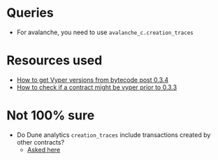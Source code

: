 # Queries
- For avalanche, you need to use `avalanche_c.creation_traces`

# Resources used
- [How to get Vyper versions from bytecode post 0.3.4](https://github.com/vyperlang/vyper/pull/2860#issuecomment-1279717236)
- [How to check if a contract might be vyper prior to 0.3.3](https://github.com/banteg/erigon-kv/blob/17f66e2ce0cf0cb269b298a6d805fae50cb7c003/examples/compilers.py#L18-L19)

# Not 100% sure
- Do Dune analytics `creation_traces` include transactions created by other contracts?
  - [Asked here](https://ethereum.stackexchange.com/questions/153021/do-dune-analytics-creation-traces-data-include-contracts-created-by-other-cont)